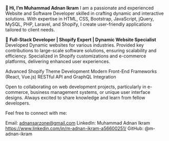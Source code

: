 **👋 Hi, I’m Muhammad Adnan Ikram**
I am a passionate and experienced Website and Software Developer skilled in crafting dynamic and interactive solutions. With expertise in HTML, CSS, Bootstrap, JavaScript, jQuery, MySQL, PHP, Laravel, and Shopify, I create user-friendly applications tailored to client needs.

🌟 **Full-Stack Developer | Shopify Expert | Dynamic Website Specialist**
Developed Dynamic websites for various industries.
Provided key contributions to large-scale software solutions, ensuring scalability and efficiency.
Specialized in Shopify customizations and e-commerce platforms, delivering enhanced user experiences.

Advanced Shopify Theme Development
Modern Front-End Frameworks (React, Vue.js)
RESTful API and GraphQL Integration

Open to collaborating on web development projects, particularly in e-commerce, business management systems, or unique user interface designs.
Always excited to share knowledge and learn from fellow developers.

Feel free to connect with me:

Email: adnansarzone@gmail.com
LinkedIn: Muhammad Adnan Ikram  https://www.linkedin.com/in/m-adnan-ikram-a56600251/
GitHub: @m-adnan-ikram
